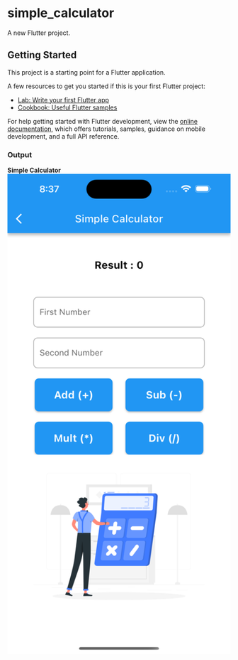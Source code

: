 # simple_calculator

A new Flutter project.

## Getting Started

This project is a starting point for a Flutter application.

A few resources to get you started if this is your first Flutter project:

- [Lab: Write your first Flutter app](https://docs.flutter.dev/get-started/codelab)
- [Cookbook: Useful Flutter samples](https://docs.flutter.dev/cookbook)

For help getting started with Flutter development, view the
[online documentation](https://docs.flutter.dev/), which offers tutorials,
samples, guidance on mobile development, and a full API reference.

### Output

<b>Simple Calculator</b> 
<br>
<img src="assets/images/Simulator%20Screenshot%20-%20iPhone%2014%20Pro%20Max%20-%202023-07-04%20at%2020.37.22.png" width="800" height="1080">


<!-- <table>
    <tr>
        <td><b>iOS</b></td>
        <td><b>Android</b></td>
    </tr>
    <tr>
        <td><img src="assets/" width="1080" height="800"></td>
        <td><img src="assets/" width="1080" height="800"></td>
    </tr>
</table> -->
